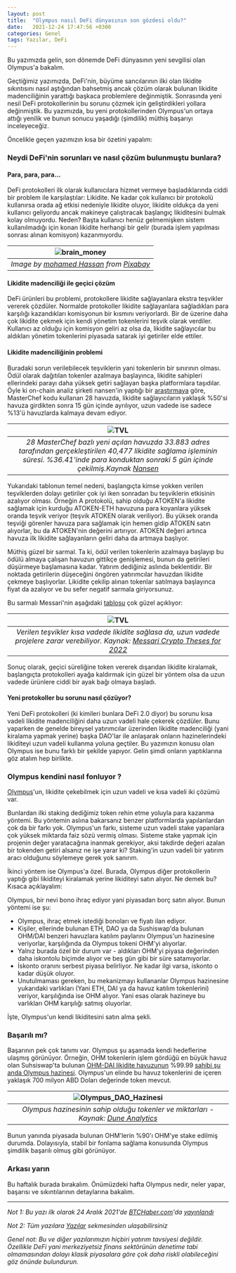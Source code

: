 ```yaml
---
layout: post
title:  "Olympus nasıl DeFi dünyasının son gözdesi oldu?"
date:   2021-12-24 17:47:56 +0300
categories: Genel
tags: Yazılar, DeFi
---
```



Bu yazımızda gelin, son dönemde DeFi dünyasının yeni sevgilisi olan Olympus'a bakalım. 

Geçtiğimiz yazımızda, DeFi'nin, büyüme sancılarının ilki olan likidite sıkıntısını nasıl aştığından bahsetmiş ancak çözüm olarak bulunan likidite madenciliğinin  yarattığı başkaca problemlere değinmiştik. Sonrasında yeni nesil DeFi protokollerinin bu sorunu çözmek için geliştirdikleri yollara değinmiştik. Bu yazımızda, bu yeni protokollerinden Olympus'un ortaya attığı yenilik ve bunun sonucu yaşadığı (şimdilik) müthiş başarıyı inceleyeceğiz. 

Öncelikle geçen yazımızın kısa bir özetini yapalım: 

### Neydi DeFi'nin sorunları ve nasıl çözüm bulunmuştu bunlara?

#### Para, para, para...
DeFi protokolleri ilk olarak kullanıcılara hizmet vermeye başladıklarında ciddi bir problem ile karşılaştılar: Likidite. Ne kadar çok kullanıcı bir protokolü kullanırsa orada ağ etkisi nedeniyle likidite oluyor, likidite oldukça da yeni kullanıcı geliyordu ancak makineye çalıştıracak başlangıç likiditesini bulmak kolay olmuyordu. Neden? Başta kullanıcı henüz gelmemişken sistem kullanılmadığı için konan likidite herhangi bir gelir (burada işlem yapılması sonrası alınan komisyon) kazanmıyordu.

| ![brain_money](/assets/head-6848580_800.png)|
|:--:| 
| *Image by [mohamed Hassan](https://pixabay.com/users/mohamed_hassan-5229782/) from [Pixabay](https://pixabay.com/)*|

#### Likidite madenciliği ile geçici çözüm
DeFi ürünleri bu problemi, protokollere likidite sağlayanlara ekstra teşvikler vererek çözdüler. Normalde protokoller likidite sağlayanlara sağladıkları para karşılığı kazandıkları komisyonun bir kısmını veriyorlardı. Bir de üzerine daha çok likidite çekmek için kendi yönetim tokenlerini teşvik olarak verdiler. Kullanıcı az olduğu için komisyon geliri az olsa da, likidite sağlayıcılar bu aldıkları yönetim tokenlerini piyasada satarak iyi getiriler elde ettiler.  

#### Likidite madenciliğinin problemi
Buradaki sorun verilebilecek teşviklerin yani tokenlerin bir sınırının olması. Ödül olarak dağıtılan tokenler azalmaya başlayınca, likidite sahipleri ellerindeki parayı daha yüksek getiri sağlayan başka platformlara taşıdılar. Öyle ki on-chain analiz şirketi nansen'in yaptığı bir [araştırmaya](https://www.nansen.ai/research/all-hail-masterchef-analysing-yield-farming-activity) göre, MasterChef kodu kullanan 28 havuzda, likidite sağlayıcıların yaklaşık %50'si havuza girdikten sonra 15 gün içinde ayrılıyor, uzun vadede ise sadece %13'ü havuzlarda kalmaya devam ediyor.

|![TVL](/assets/Nansen_arastirma_800.png)|
|:--:| 
| *28 MasterChef bazlı yeni açılan havuzda 33.883 adres tarafından gerçekleştirilen 40,477 likidite sağlama işleminin süresi. %36.41'inde para konduktan sonraki 5 gün içinde çekilmiş.Kaynak [Nansen](https://www.nansen.ai/research/all-hail-masterchef-analysing-yield-farming-activity)*|

Yukarıdaki tablonun temel nedeni, başlangıçta kimse yokken verilen teşviklerden dolayı getiriler çok iyi iken sonradan bu teşviklerin etkisinin azalıyor olması. Örneğin A protokolü, sahip olduğu ATOKEN'a likidite sağlamak için kurduğu ATOKEN-ETH havuzuna para koyanlara yüksek oranda teşvik veriyor (teşvik ATOKEN olarak veriliyor). Bu yüksek oranda teşviği görenler havuza para sağlamak için hemen gidip ATOKEN satın alıyorlar, bu da ATOKEN'nin değerini artırıyor. ATOKEN değeri artınca havuza ilk likidite sağlayanların geliri daha da artmaya başlıyor.

Müthiş güzel bir sarmal. Ta ki, ödül verilen tokenlerin azalmaya başlayıp bu ödülü almaya çalışan havuzun gittikçe genişlemesi, bunun da getirileri düşürmeye başlamasına kadar. Yatırım dediğiniz aslında beklentidir. Bir noktada getirilerin düşeceğini öngören yatırımcılar havuzdan likidite çekmeye başlıyorlar. Likidite çekilip alınan tokenlar satılmaya başlayınca fiyat da azalıyor ve bu sefer negatif sarmala giriyorsunuz.

Bu sarmalı Messari'nin aşağıdaki [tablosu](https://messari.io/article/olympus-pro-protocol-owned-liquidity-as-a-service?referrer=grid-view) çok güzel açıklıyor: 

|![TVL](/assets/messari_pool_liquidity_800.png)|
|:--:| 
| *Verilen teşvikler kısa vadede likidite sağlasa da, uzun vadede projelere zarar verebiliyor. Kaynak: [Messari Crypto Theses for 2022](https://messari.io/crypto-theses-for-2022)*|

Sonuç olarak, geçici süreliğine token vererek dışarıdan likidite kiralamak, başlangıçta protokolleri ayağa kaldırmak için güzel bir yöntem olsa da uzun vadede ürünlere ciddi bir ayak bağı olmaya başladı.

#### Yeni protokoller bu sorunu nasıl çözüyor?

Yeni DeFi protokolleri (ki kimileri bunlara DeFi 2.0 diyor) bu sorunu kısa vadeli likidite madenciliğini daha uzun vadeli hale çekerek çözdüler. Bunu yaparken de genelde bireysel yatırımcılar üzerinden likidite madenciliği (yani kiralama yapmak yerine) başka DAO'lar ile anlaşarak onların hazinelerindeki likiditeyi uzun vadeli kullanma yoluna geçtiler. Bu yazımızın konusu olan Olympus ise bunu farklı bir şekilde yapıyor. Gelin şimdi onların yaptıklarına göz atalım hep birlikte.

### Olympus kendini nasıl fonluyor ?
[Olympus](https://www.olympusdao.finance/)'un, likidite çekebilmek için uzun vadeli ve kısa vadeli iki çözümü var.

Bunlardan ilki staking dediğimiz token rehin etme yoluyla para kazanma yöntemi. Bu yöntemin aslına bakarsanız benzer platformlarda yapılanlardan çok da bir farkı yok. Olympus'un farkı, sisteme uzun vadeli stake yapanlara çok yüksek miktarda faiz sözü vermiş olması. Sisteme stake yapmak için projenin değer yaratacağına inanmak gerekiyor, aksi takdirde değeri azalan bir tokenden getiri alsanız ne işe yarar ki? Staking'in uzun vadeli bir yatırım aracı olduğunu söylemeye gerek yok sanırım.

İkinci yöntem ise Olympus'a özel. Burada, Olympus diğer protokollerin yaptığı gibi likiditeyi kiralamak yerine likiditeyi satın alıyor. Ne demek bu? Kısaca açıklayalım:

Olympus, bir nevi bono ihraç ediyor yani piyasadan borç satın alıyor. Bunun yöntemi ise şu: 
- Olympus, ihraç etmek istediği bonoları ve fiyatı ilan ediyor. 
- Kişiler, ellerinde bulunan ETH, DAO ya da Sushiswap'da bulunan OHM/DAI benzeri havuzlara katılım paylarını Olympus'un hazinesine veriyorlar, karşılığında da Olympus tokeni OHM'yi alıyorlar. 
- Yalnız burada özel bir durum var - aldıkları OHM'yi piyasa değerinden daha iskontolu biçimde alıyor ve beş gün gibi bir süre satamıyorlar. 
- İskonto oranını serbest piyasa belirliyor. Ne kadar ilgi varsa, iskonto o kadar düşük oluyor. 
- Unutulmaması gereken, bu mekanizmayı kullananlar Olympus hazinesine yukarıdaki varlıkları (Yani ETH, DAI ya da havuz katılım tokenlerini) veriyor, karşılığında ise OHM alıyor. Yani esas olarak hazineye bu varlıkları OHM karşılığı satmış oluyorlar. 

İşte, Olympus'un kendi likiditesini satın alma şekli.

### Başarılı mı?
Başarının pek çok tanımı var. Olympus şu aşamada kendi hedeflerine ulaşmış görünüyor. Örneğin, OHM tokenlerin işlem gördüğü en büyük havuz olan Suhsiswap'ta bulunan [OHM-DAI likidite havuzunun](https://analytics.sushi.com/tokens/0x64aa3364f17a4d01c6f1751fd97c2bd3d7e7f1d5) %99.99 [sahibi şu anda Olympus hazinesi](https://app.olympusdao.finance/#/dashboard). Olympus'un elinde bu havuz tokenlerini de içeren yaklaşık 700 milyon ABD Doları değerinde token mevcut. 

|![Olympus_DAO_Hazinesi](/assets/OlympusDAO_Hazinesi_800.png)|
|:--:| 
| *Olympus hazinesinin sahip olduğu tokenler ve miktarları -  Kaynak: [Dune Analytics](https://dune.xyz/shadow/Olympus-(OHM))*|

Bunun yanında piyasada bulunan OHM'lerin %90'ı OHM'ye stake edilmiş durumda. Dolayısıyla, stabil bir fonlama sağlama konusunda Olympus şimdilik başarılı olmuş gibi görünüyor. 

### Arkası yarın
Bu haftalık burada bırakalım. Önümüzdeki hafta Olympus nedir, neler yapar, başarısı ve sıkıntılarının detaylarına bakalım. 

---

*Not 1: Bu yazı ilk olarak 24 Aralık 2021'de [BTCHaber.com](https://www.btchaber.com/)'da [yayınlandı](https://www.btchaber.com/olympus-nasil-definin-gozdesi-haline-geldi/)*

*Not 2: Tüm yazılara [Yazılar](/articles/) sekmesinden ulaşabilirsiniz*

*Genel not: Bu ve diğer yazılarımızın hiçbiri yatırım tavsiyesi değildir. Özellikle DeFi yani merkeziyetsiz finans sektörünün denetime tabi olmamasından dolayı klasik piyasalara göre çok daha riskli olabileceğini göz önünde bulundurun.*
